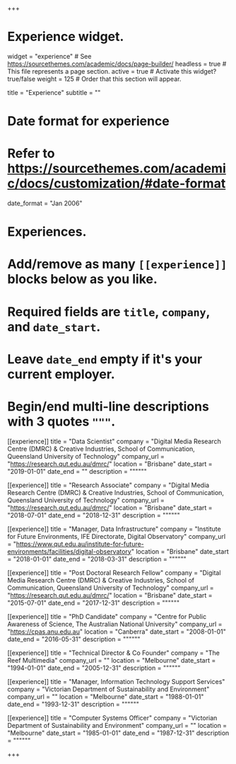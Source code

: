 +++
# Experience widget.
widget = "experience"  # See https://sourcethemes.com/academic/docs/page-builder/
headless = true  # This file represents a page section.
active = true  # Activate this widget? true/false
weight = 125 # Order that this section will appear.

title = "Experience"
subtitle = ""

# Date format for experience
#   Refer to https://sourcethemes.com/academic/docs/customization/#date-format
date_format = "Jan 2006"

# Experiences.
#   Add/remove as many `[[experience]]` blocks below as you like.
#   Required fields are `title`, `company`, and `date_start`.
#   Leave `date_end` empty if it's your current employer.
#   Begin/end multi-line descriptions with 3 quotes `"""`.
[[experience]]
  title = "Data Scientist"
  company = "Digital Media Research Centre (DMRC) & Creative Industries, School of Communication, Queensland University of Technology"
  company_url = "https://research.qut.edu.au/dmrc/"
  location = "Brisbane"
  date_start = "2019-01-01"
  date_end = ""
  description = """"""

[[experience]]
  title = "Research Associate"
  company = "Digital Media Research Centre (DMRC) & Creative Industries, School of Communication, Queensland University of Technology"
  company_url = "https://research.qut.edu.au/dmrc/"
  location = "Brisbane"
  date_start = "2018-07-01"
  date_end = "2018-12-31"
  description = """"""

[[experience]]
  title = "Manager, Data Infrastructure"
  company = "Institute for Future Environments, IFE Directorate, Digital Observatory"
  company_url = "https://www.qut.edu.au/institute-for-future-environments/facilities/digital-observatory"
  location = "Brisbane"
  date_start = "2018-01-01"
  date_end = "2018-03-31"
  description = """"""

[[experience]]
  title = "Post Doctoral Research Fellow"
  company = "Digital Media Research Centre (DMRC) & Creative Industries, School of Communication, Queensland University of Technology"
  company_url = "https://research.qut.edu.au/dmrc/"
  location = "Brisbane"
  date_start = "2015-07-01"
  date_end = "2017-12-31"
  description = """"""
  
[[experience]]
  title = "PhD Candidate"
  company = "Centre for Public Awareness of Science, The Australian National University"
  company_url = "https://cpas.anu.edu.au"
  location = "Canberra"
  date_start = "2008-01-01"
  date_end = "2016-05-31"
  description = """"""

[[experience]]
  title = "Technical Director & Co Founder"
  company = "The Reef Multimedia"
  company_url = ""
  location = "Melbourne"
  date_start = "1994-01-01"
  date_end = "2005-12-31"
  description = """"""

[[experience]]
  title = "Manager, Information Technology Support Services"
  company = "Victorian Department of Sustainability and Environment"
  company_url = ""
  location = "Melbourne"
  date_start = "1988-01-01"
  date_end = "1993-12-31"
  description = """"""

[[experience]]
  title = "Computer Systems Officer"
  company = "Victorian Department of Sustainability and Environment"
  company_url = ""
  location = "Melbourne"
  date_start = "1985-01-01"
  date_end = "1987-12-31"
  description = """"""
  
+++
